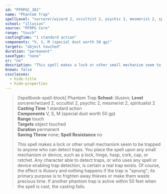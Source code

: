 ```yaml
---
id: "PFRPGC_381"
name: "Phantom Trap"
spellLevel: "sorcerer/wizard 2, occultist 2, psychic 2, mesmerist 2, spiritualist 2"
school: "illusion"
source: "PFRPG Core"
range: "touch"
castingTime: "1 standard action"
components: "V, S, M (special dust worth 50 gp)"
targets: "object touched"
duration: "permanent"
saveType: "none"
sr: "no"
description: "This spell makes a lock or other small mechanism seem to be trapped to anyone who can detect traps. You place the spell upon any small mechanism or device, such as a lock, hinge, hasp, cork, cap, or ratchet. Any character able to detect traps, or who uses any spell or device enabling trap detection, is certain a real trap exists.  Of course, the effect is illusory and nothing happens if the trap is \"sprung\"; its primary purpose is to frighten away thieves or make them waste precious time.  If another phantom trap is active within 50 feet when the spell is cast, the casting fails."
known: false
cssclasses:
  - hide-title
  - hide-properties
---
```


> [!spellbook-spell-block] Phantom Trap
> **School:** illusion; **Level** sorcerer/wizard 2, occultist 2, psychic 2, mesmerist 2, spiritualist 2
> **Casting Time** 1 standard action  
> **Components** V, S, M (special dust worth 50 gp)  
> **Range** touch  
> **Targets** object touched  
> **Duration** permanent  
> **Saving Throw** none; **Spell Resistance** no
> 
> This spell makes a lock or other small mechanism seem to be trapped to anyone who can detect traps. You place the spell upon any small mechanism or device, such as a lock, hinge, hasp, cork, cap, or ratchet. Any character able to detect traps, or who uses any spell or device enabling trap detection, is certain a real trap exists.  Of course, the effect is illusory and nothing happens if the trap is "sprung"; its primary purpose is to frighten away thieves or make them waste precious time.  If another phantom trap is active within 50 feet when the spell is cast, the casting fails.
